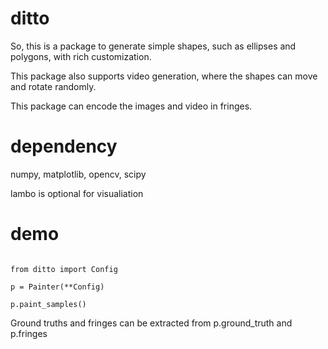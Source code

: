 # ditto
So, this is a package to generate simple shapes, such as ellipses and polygons, with rich customization.

This package also supports video generation, where the shapes can move and rotate randomly.

This package can encode the images and video in fringes.

# dependency
numpy, matplotlib, opencv, scipy

lambo is optional for visualiation

# demo
```from ditto import Painter

from ditto import Config

p = Painter(**Config)

p.paint_samples()
```

Ground truths and fringes can be extracted from p.ground_truth and p.fringes
